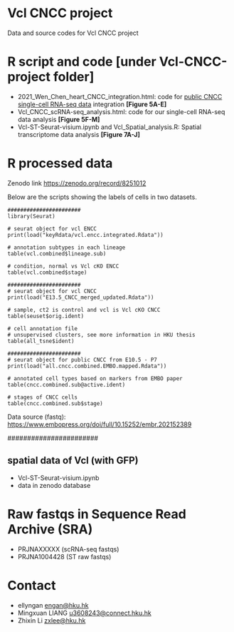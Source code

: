 # Vcl CNCC project
Data and source codes for Vcl CNCC project

# R script and code [under Vcl-CNCC-project folder]
- 2021_Wen_Chen_heart_CNCC_integration.html: code for [public CNCC single-cell RNA-seq data](https://www.embopress.org/doi/full/10.15252/embr.202152389) integration **[Figure 5A-E]**
- Vcl_CNCC_scRNA-seq_analysis.html: code for our single-cell RNA-seq data analysis **[Figure 5F-M]**
- Vcl-ST-Seurat-visium.ipynb and Vcl_Spatial_analysis.R: Spatial transcriptome data analysis **[Figure 7A-J]**

# R processed data
Zenodo link
https://zenodo.org/record/8251012
        
Below are the scripts showing the labels of cells in two datasets.
```
#######################
library(Seurat)

# seurat object for vcl ENCC
print(load("keyRdata/vcl.encc.integrated.Rdata"))

# annotation subtypes in each lineage
table(vcl.combined$lineage.sub)

# condition, normal vs Vcl cKO ENCC
table(vcl.combined$stage)

#######################
# seurat object for vcl CNCC
print(load("E13.5_CNCC_merged_updated.Rdata"))

# sample, ct2 is control and vcl is Vcl cKO CNCC
table(seuset$orig.ident)

# cell annotation file
# unsupervised clusters, see more information in HKU thesis
table(all_tsne$ident)
```

```
#######################
# seurat object for public CNCC from E10.5 - P7
print(load("all.cncc.combined.EMBO.mapped.Rdata"))

# annotated cell types based on markers from EMBO paper
table(cncc.combined.sub@active.ident)

# stages of CNCC cells
table(cncc.combined.sub$stage)
```
Data source (fastq): https://www.embopress.org/doi/full/10.15252/embr.202152389
        
        
        
        
           
#######################
## spatial data of Vcl (with GFP)
- Vcl-ST-Seurat-visium.ipynb
- data in zenodo database

# Raw fastqs in Sequence Read Archive (SRA)
- PRJNAXXXXX (scRNA-seq fastqs)
- PRJNA1004428 (ST raw fastqs)
        
# Contact
- ellyngan engan@hku.hk
- Mingxuan LIANG u3608243@connect.hku.hk
- Zhixin Li zxlee@hku.hk
